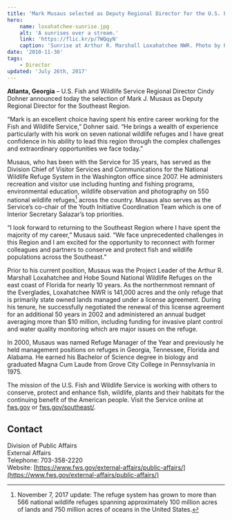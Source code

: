 ```yaml
---
title: 'Mark Musaus selected as Deputy Regional Director for the U.S. Fish and Wildlife Service’s Southeast Region'
hero:
    name: loxahatchee-sunrise.jpg
    alt: 'A sunrises over a stream.'
    link: 'https://flic.kr/p/7WQqyN'
    caption: 'Sunrise at Arthur R. Marshall Loxahatchee NWR. Photo by Phil Kloer, USFWS.'
date: '2010-11-30'
tags:
    - Director
updated: 'July 26th, 2017'
---
```


**Atlanta, Georgia** – U.S. Fish and Wildlife Service Regional Director Cindy Dohner announced today the selection of Mark J. Musaus as Deputy Regional Director for the Southeast Region.

“Mark is an excellent choice having spent his entire career working for the Fish and Wildlife Service,” Dohner said. “He brings a wealth of experience particularly with his work on seven national wildlife refuges and I have great confidence in his ability to lead this region through the complex challenges and extraordinary opportunities we face today.”

Musaus, who has been with the Service for 35 years, has served as the Division Chief of Visitor Services and Communications for the National Wildlife Refuge System in the Washington office since 2007. He administers recreation and visitor use including hunting and fishing programs, environmental education, wildlife observation and photography on 550 national wildlife refuges[^1] across the country. Musaus also serves as the Service’s co-chair of the Youth Initiative Coordination Team which is one of Interior Secretary Salazar’s top priorities.

“I look forward to returning to the Southeast Region where I have spent the majority of my career,” Musaus said. “We face unprecedented challenges in this Region and I am excited for the opportunity to reconnect with former colleagues and partners to conserve and protect fish and wildlife populations across the Southeast.”

Prior to his current position, Musaus was the Project Leader of the Arthur R. Marshall Loxahatchee and Hobe Sound National Wildlife Refuges on the east coast of Florida for nearly 10 years. As the northernmost remnant of the Everglades, Loxahatchee NWR is 141,000 acres and the only refuge that is primarily state owned lands managed under a license agreement. During his tenure, he successfully negotiated the renewal of this license agreement for an additional 50 years in 2002 and administered an annual budget averaging more than $10 million, including funding for invasive plant control and water quality monitoring which are major issues on the refuge.

In 2000, Musaus was named Refuge Manager of the Year and previously he held management positions on refuges in Georgia, Tennessee, Florida and Alabama. He earned his Bachelor of Science degree in biology and graduated Magna Cum Laude from Grove City College in Pennsylvania in 1975.

The mission of the U.S. Fish and Wildlife Service is working with others to conserve, protect and enhance fish, wildlife, plants and their habitats for the continuing benefit of the American people. Visit the Service online at [fws.gov](http://www.fws.gov/) or [fws.gov/southeast/](http://www.fws.gov/southeast/).

[^1]: November 7, 2017 update: The refuge system has grown to more than 566 national wildlife refuges spanning approximately 100 million acres of lands and 750 million acres of oceans in the United States.

## Contact

Division of Public Affairs  
External Affairs  
Telephone: 703-358-2220  
Website: [https://www.fws.gov/external-affairs/public-affairs/](https://www.fws.gov/external-affairs/public-affairs/)
